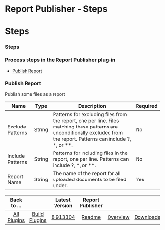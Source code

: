 
Report Publisher - Steps
========================

# Steps


### Steps




### Process steps in the Report Publisher plug-in

* [Publish Report](#publish_report)


### Publish Report

Publish some files as a report


| Name | Type | Description                                                                                                          | Required |
| ---- | ---- | -------------------------------------------------------------------------------------------------------------------- | -------- |
| Exclude Patterns | String | Patterns for excluding files from the report, one per line. Files matching these patterns are unconditionally excluded from the report. Patterns can include ?, \*, or \*\*. | No |
| Include Patterns | String | Patterns for including files in the report, one per line. Patterns can include ?, \*, or \*\*. | No |
| Report Name | String | The name of the report for all uploaded documents to be filed under. | Yes |



|Back to ...||Latest Version|Report Publisher |||
| :---: | :---: | :---: | :---: | :---: | :---: |
|[All Plugins](../../index.md)|[Build Plugins](../README.md)|[8.913304](https://raw.githubusercontent.com/UrbanCode/IBM-UCB-PLUGINS/main/files/ReportPublisher/Report-Publisher-8.913304.zip)|[Readme](README.md)|[Overview](overview.md)|[Downloads](downloads.md)|
